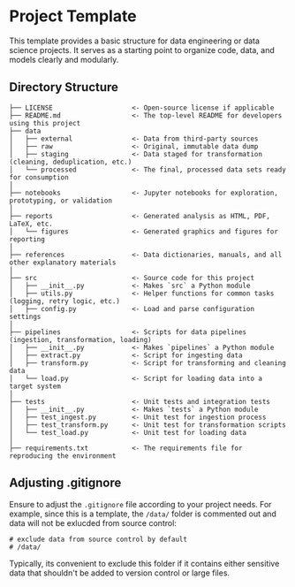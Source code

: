 # Project Template

This template provides a basic structure for data engineering or data science projects. It serves as a starting point to organize code, data, and models clearly and modularly.

## Directory Structure

```
├── LICENSE                    <- Open-source license if applicable
├── README.md                  <- The top-level README for developers using this project
├── data
│   ├── external               <- Data from third-party sources
│   ├── raw                    <- Original, immutable data dump
│   ├── staging                <- Data staged for transformation (cleaning, deduplication, etc.)
│   └── processed              <- The final, processed data sets ready for consumption
│
├── notebooks                  <- Jupyter notebooks for exploration, prototyping, or validation
│
├── reports                    <- Generated analysis as HTML, PDF, LaTeX, etc.
│   └── figures                <- Generated graphics and figures for reporting
│
├── references                 <- Data dictionaries, manuals, and all other explanatory materials
│
├── src                        <- Source code for this project
│   ├── __init__.py            <- Makes `src` a Python module
│   ├── utils.py               <- Helper functions for common tasks (logging, retry logic, etc.)
│   ├── config.py              <- Load and parse configuration settings
│
├── pipelines                  <- Scripts for data pipelines (ingestion, transformation, loading)
│   ├── __init__.py            <- Makes `pipelines` a Python module
│   ├── extract.py             <- Script for ingesting data
│   ├── transform.py           <- Script for transforming and cleaning data
│   └── load.py                <- Script for loading data into a target system
│
├── tests                      <- Unit tests and integration tests
│   ├── __init__.py            <- Makes `tests` a Python module
│   ├── test_ingest.py         <- Unit test for ingestion process
│   ├── test_transform.py      <- Unit test for transformation scripts
│   └── test_load.py           <- Unit test for loading data
│
├── requirements.txt           <- The requirements file for reproducing the environment
```
## Adjusting .gitignore

Ensure to adjust the `.gitignore` file according to your project needs. For example, since this is a template, the `/data/` folder is commented out and data will not be exlucded from source control:

```plaintext
# exclude data from source control by default
# /data/
```

Typically, its convenient to exclude this folder if it contains either sensitive data that shouldn't be added to version control or large files.
